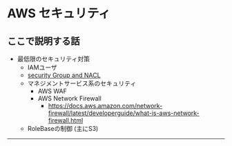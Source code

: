 # AWS セキュリティ
## ここで説明する話
- 最低限のセキュリティ対策
  - IAMユーザ
  - [security Group and NACL](https://github.com/YoichiSoma/sites/blob/main/docs/aws/study/security_SGandNACL.md)
  - マネジメントサービス系のセキュリティ
     - AWS WAF
     - AWS Network Firewall
        - https://docs.aws.amazon.com/network-firewall/latest/developerguide/what-is-aws-network-firewall.html
  - RoleBaseの制御 (主にS3)

---
